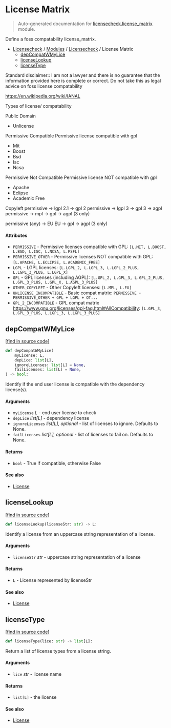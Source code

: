 # License Matrix

> Auto-generated documentation for [licensecheck.license_matrix](../../../licensecheck/license_matrix.py) module.

Define a foss compatability license_matrix.

- [Licensecheck](../README.md#licensecheck-index) / [Modules](../MODULES.md#licensecheck-modules) / [Licensecheck](index.md#licensecheck) / License Matrix
    - [depCompatWMyLice](#depcompatwmylice)
    - [licenseLookup](#licenselookup)
    - [licenseType](#licensetype)

Standard disclaimer:: I am not a lawyer and there is no guarantee that the
information provided here is complete or correct. Do not take this as legal
advice on foss license compatability

https://en.wikipedia.org/wiki/IANAL

Types of license/ compatability

Public Domain
- Unlicense

Permissive Compatible
Permissive license compatible with gpl
- Mit
- Boost
- Bsd
- Isc
- Ncsa

Permissive Not Compatible
Permissive license NOT compatible with gpl
- Apache
- Eclipse
- Academic Free

Copyleft
permissive -> lgpl 2.1 -> gpl 2
permissive -> lgpl 3 -> gpl 3 -> agpl
permissive -> mpl -> gpl -> agpl (3 only)

permissive (any) -> EU
EU -> gpl -> agpl (3 only)

#### Attributes

- `PERMISSIVE` - Permissive licenses compatible with GPL: `[L.MIT, L.BOOST, L.BSD, L.ISC, L.NCSA, L.PSFL]`
- `PERMISSIVE_OTHER` - Permissive licenses NOT compatible with GPL: `[L.APACHE, L.ECLIPSE, L.ACADEMIC_FREE]`
- `LGPL` - LGPL licenses: `[L.LGPL_2, L.LGPL_3, L.LGPL_2_PLUS, L.LGPL_3_PLUS, L.LGPL_X]`
- `GPL` - GPL licenses (including AGPL): `[L.GPL_2, L.GPL_3, L.GPL_2_PLUS, L.GPL_3_PLUS, L.GPL_X, L.AGPL_3_PLUS]`
- `OTHER_COPYLEFT` - Other Copyleft licenses: `[L.MPL, L.EU]`
- `UNLICENSE_INCOMPATIBLE` - Basic compat matrix: `PERMISSIVE + PERMISSIVE_OTHER + GPL + LGPL + OT...`
- `GPL_2_INCOMPATIBLE` - GPL compat matrix
  https://www.gnu.org/licenses/gpl-faq.html#AllCompatibility: `[L.GPL_3, L.GPL_3_PLUS, L.LGPL_3, L.LGPL_3_PLUS]`

## depCompatWMyLice

[[find in source code]](../../../licensecheck/license_matrix.py#L153)

```python
def depCompatWMyLice(
    myLicense: L,
    depLice: list[L],
    ignoreLicenses: list[L] = None,
    failLicenses: list[L] = None,
) -> bool:
```

Identify if the end user license is compatible with the dependency license(s).

#### Arguments

- `myLicense` *L* - end user license to check
- `depLice` *list[L]* - dependency license
- `ignoreLicenses` *list[L], optional* - list of licenses to ignore. Defaults to None.
- `failLicenses` *list[L], optional* - list of licenses to fail on. Defaults to None.

#### Returns

- `bool` - True if compatible, otherwise False

#### See also

- [License](types.md#license)

## licenseLookup

[[find in source code]](../../../licensecheck/license_matrix.py#L43)

```python
def licenseLookup(licenseStr: str) -> L:
```

Identify a license from an uppercase string representation of a license.

#### Arguments

- `licenseStr` *str* - uppercase string representation of a license

#### Returns

- `L` - License represented by licenseStr

#### See also

- [License](types.md#license)

## licenseType

[[find in source code]](../../../licensecheck/license_matrix.py#L86)

```python
def licenseType(lice: str) -> list[L]:
```

Return a list of license types from a license string.

#### Arguments

- `lice` *str* - license name

#### Returns

- `list[L]` - the license

#### See also

- [License](types.md#license)
